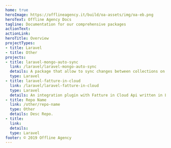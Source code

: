 ```yaml
---
home: true
heroImage: https://offlineagency.it/build/oa-assets/img/oa-eb.png
heroText: Offline Agency Docs
tagline: Documentation for our comprehensive packages
actionText: 
actionLink: 
heroTitle: Overview
projectTypes: 
- title: Laravel
- title: Other
projects:
- title: laravel-mongo-auto-sync
  link: /laravel/laravel-mongo-auto-sync
  details: A package that allow to sync changes between collections on MongoDB project.
  type: Laravel
- title: laravel-fatture-in-cloud
  link: /laravel/laravel-fatture-in-cloud
  type: Laravel
  details: An integration plugin with Fatture in Cloud Api written in Laravel PHP.
- title: Repo Name
  link: /other/repo-name
  type: Other
  details: Desc Repo.
- title: 
  link: 
  details: 
  type: Laravel 
footer: © 2019 Offline Agency
---
```

